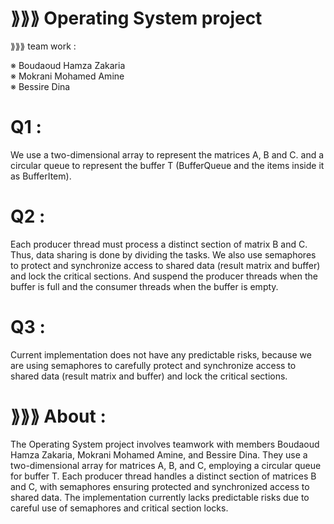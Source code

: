 # ⟫⟫⟫ Operating System project
⟫⟫⟫ team work :  
  
  ※ Boudaoud Hamza Zakaria  
  ※ Mokrani Mohamed Amine  
  ※ Bessire Dina  

# Q1 :  
We use a two-dimensional array to represent the matrices A, B and C. and a circular queue to represent the buffer T (BufferQueue and the items inside it as BufferItem).  

# Q2 :  
Each producer thread must process a distinct section of matrix B and C. Thus, data sharing is done by dividing the tasks. We also use semaphores to protect and synchronize access to shared data (result matrix and buffer) and lock the critical sections. And suspend the producer threads when the buffer is full and the consumer threads when the buffer is empty.  

# Q3 :  
Current implementation does not have any predictable risks, because we are using semaphores to carefully protect and synchronize access to shared data (result matrix and buffer) and lock the critical sections.  

###  
# ⟫⟫⟫ About :  
The Operating System project involves teamwork with members Boudaoud Hamza Zakaria, Mokrani Mohamed Amine, and Bessire Dina. They use a two-dimensional array for matrices A, B, and C, employing a circular queue for buffer T. Each producer thread handles a distinct section of matrices B and C, with semaphores ensuring protected and synchronized access to shared data. The implementation currently lacks predictable risks due to careful use of semaphores and critical section locks.

